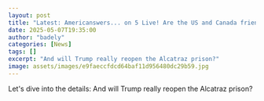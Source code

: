```yaml
---
layout: post
title: "Latest: Americanswers... on 5 Live! Are the US and Canada friends again?"
date: 2025-05-07T19:35:00
author: "badely"
categories: [News]
tags: []
excerpt: "And will Trump really reopen the Alcatraz prison?"
image: assets/images/e9faeccfdcd64baf11d956480dc29b59.jpg
---
```


Let's dive into the details: And will Trump really reopen the Alcatraz prison?


